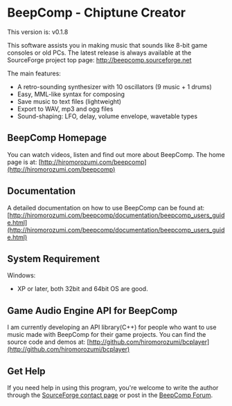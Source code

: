 BeepComp - Chiptune Creator
===========================

This version is: v0.1.8

This software assists you in making music that sounds like 8-bit game consoles or old PCs.
The latest release is always available at the SourceForge project top page:
http://beepcomp.sourceforge.net

The main features:
- A retro-sounding synthesizer with 10 oscillators (9 music + 1 drums)
- Easy, MML-like syntax for composing
- Save music to text files (lightweight)
- Export to WAV, mp3 and ogg files
- Sound-shaping: LFO, delay, volume envelope, wavetable types

BeepComp Homepage
-----------------

You can watch videos, listen and find out more about BeepComp. The home page is at:
[http://hiromorozumi.com/beepcomp](http://hiromorozumi.com/beepcomp)

Documentation
-------------

A detailed documentation on how to use BeepComp can be found at:
[http://hiromorozumi.com/beepcomp/documentation/beepcomp_users_guide.html](http://hiromorozumi.com/beepcomp/documentation/beepcomp_users_guide.html)

System Requirement
------------------

Windows:
- XP or later, both 32bit and 64bit OS are good.

Game Audio Engine API for BeepComp
----------------------------------

I am currently developing an API library(C++) for people who want to use music made with BeepComp for their game projects. You can find the source code and demos at:
[http://github.com/hiromorozumi/bcplayer](http://github.com/hiromorozumi/bcplayer)

Get Help
--------

If you need help in using this program, you're welcome to write the author through the [SourceForge contact page](https://sourceforge.net/u/smokinhiro/profile/send_message) or post in the [BeepComp Forum](http://beepcomp.freeforums.net/).